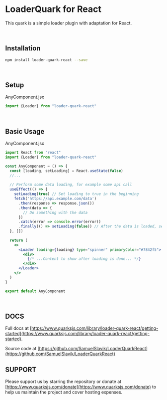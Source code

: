 # LoaderQuark for React

This quark is a simple loader plugin with adaptation for React.

<br/>

## Installation

```sh
npm install loader-quark-react --save
```

<br/>

## Setup
AnyComponent.jsx
```js
import {Loader} from "loader-quark-react"
```

<br/>

## Basic Usage
AnyComponent.jsx
```jsx
import React from "react"
import {Loader} from "loader-quark-react"

const AnyComponent = () => {
  const [loading, setLoading] = React.useState(false)
  //...
  
  // Perform some data loading, for example some api call
  useEffect(() => {
    setLoading(true) // Set loading to true in the beginning
    fetch('https://api.example.com/data')
      .then(response => response.json())
      .then(data => {
        // Do something with the data
      })
      .catch(error => console.error(error))
      .finally(() => setLoading(false)) // After the data is loaded, set loading to false
  }, [])
  
  return (
    <>
      <Loader loading={loading} type="spinner" primaryColor="#7842f5">
        <div>
          {/* ...Content to show after loading is done... */}
        </div>  
      </Loader>
    </>
  ) 
}

export default AnyComponent
```

<br/>

## DOCS
Full docs at [https://www.quarksjs.com/library/loader-quark-react/getting-started](https://www.quarksjs.com/library/loader-quark-react/getting-started).

Source code at [https://github.com/SamuelSlavik/LoaderQuarkReact](https://github.com/SamuelSlavik/LoaderQuarkReact)

## SUPPORT
Please support us by starring the repository or donate at [https://www.quarksjs.com/donate](https://www.quarksjs.com/donate) to help us maintain the project and cover hosting expenses.
